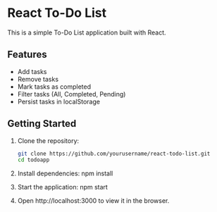 # React To-Do List

This is a simple To-Do List application built with React.

## Features

- Add tasks
- Remove tasks
- Mark tasks as completed
- Filter tasks (All, Completed, Pending)
- Persist tasks in localStorage

## Getting Started

1. Clone the repository:
   ```sh
   git clone https://github.com/yourusername/react-todo-list.git
   cd todoapp

2. Install dependencies:
   npm install

3. Start the application:
   npm start

4. Open http://localhost:3000 to view it in the browser.
  
